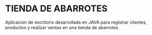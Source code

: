 # TIENDA DE ABARROTES
Aplicacion de escritorio desarrollada en JAVA para registrar clientes, productos y realizar ventas en una tienda de abarrotes.
